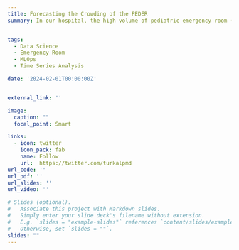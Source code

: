 ```yaml
---
title: Forecasting the Crowding of the PEDER
summary: In our hospital, the high volume of pediatric emergency room (PEDER) admissions was a serious problem. With our project, we aim to accurately forecast pediatric emergency room admissions in advance. By doing so, we can adjust doctors' schedules to allocate more staff during peak times. This will reduce patient waiting times while lowering the doctors' immediate workload, ultimately enhancing the quality of patient care. Approximately four hundred seventy thousand records covering eight years were analyzed for this model. We're analyzing past visit trends, seasonal fluctuations, local events, and other relevant data that typically influence emergency room visit volumes. This real-time model, which generates daily, weekly, and monthly forecasting reports about the admissions number of patients, helps optimize physician staffing by predicting overcrowding. 


tags:
  - Data Science
  - Emergency Room
  - MLOps
  - Time Series Analysis

date: '2024-02-01T00:00:00Z'


external_link: ''

image:
  caption: ""
  focal_point: Smart

links:
  - icon: twitter
    icon_pack: fab
    name: Follow
    url:  https://twitter.com/turkalpmd
url_code: ''
url_pdf: ''
url_slides: ''
url_video: ''

# Slides (optional).
#   Associate this project with Markdown slides.
#   Simply enter your slide deck's filename without extension.
#   E.g. `slides = "example-slides"` references `content/slides/example-slides.md`.
#   Otherwise, set `slides = ""`.
slides: ""
---
```


